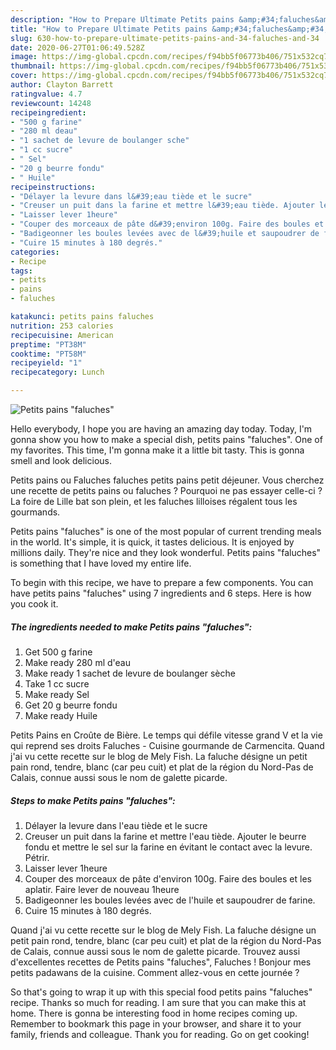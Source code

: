 ```yaml
---
description: "How to Prepare Ultimate Petits pains &amp;#34;faluches&amp;#34;"
title: "How to Prepare Ultimate Petits pains &amp;#34;faluches&amp;#34;"
slug: 630-how-to-prepare-ultimate-petits-pains-and-34-faluches-and-34
date: 2020-06-27T01:06:49.528Z
image: https://img-global.cpcdn.com/recipes/f94bb5f06773b406/751x532cq70/petits-pains-faluches-photo-principale-de-la-recette.jpg
thumbnail: https://img-global.cpcdn.com/recipes/f94bb5f06773b406/751x532cq70/petits-pains-faluches-photo-principale-de-la-recette.jpg
cover: https://img-global.cpcdn.com/recipes/f94bb5f06773b406/751x532cq70/petits-pains-faluches-photo-principale-de-la-recette.jpg
author: Clayton Barrett
ratingvalue: 4.7
reviewcount: 14248
recipeingredient:
- "500 g farine"
- "280 ml deau"
- "1 sachet de levure de boulanger sche"
- "1 cc sucre"
- " Sel"
- "20 g beurre fondu"
- " Huile"
recipeinstructions:
- "Délayer la levure dans l&#39;eau tiède et le sucre"
- "Creuser un puit dans la farine et mettre l&#39;eau tiède. Ajouter le beurre fondu et mettre le sel sur la farine en évitant le contact avec la levure. Pétrir."
- "Laisser lever 1heure"
- "Couper des morceaux de pâte d&#39;environ 100g. Faire des boules et les aplatir. Faire lever de nouveau 1heure"
- "Badigeonner les boules levées avec de l&#39;huile et saupoudrer de farine."
- "Cuire 15 minutes à 180 degrés."
categories:
- Recipe
tags:
- petits
- pains
- faluches

katakunci: petits pains faluches 
nutrition: 253 calories
recipecuisine: American
preptime: "PT38M"
cooktime: "PT58M"
recipeyield: "1"
recipecategory: Lunch

---
```



![Petits pains &#34;faluches&#34;](https://img-global.cpcdn.com/recipes/f94bb5f06773b406/751x532cq70/petits-pains-faluches-photo-principale-de-la-recette.jpg)

Hello everybody, I hope you are having an amazing day today. Today, I'm gonna show you how to make a special dish, petits pains &#34;faluches&#34;. One of my favorites. This time, I'm gonna make it a little bit tasty. This is gonna smell and look delicious.

Petits pains ou Faluches faluches petits pains petit déjeuner. Vous cherchez une recette de petits pains ou faluches ? Pourquoi ne pas essayer celle-ci ? La foire de Lille bat son plein, et les faluches lilloises régalent tous les gourmands.

Petits pains &#34;faluches&#34; is one of the most popular of current trending meals in the world. It's simple, it is quick, it tastes delicious. It is enjoyed by millions daily. They're nice and they look wonderful. Petits pains &#34;faluches&#34; is something that I have loved my entire life.


To begin with this recipe, we have to prepare a few components. You can have petits pains &#34;faluches&#34; using 7 ingredients and 6 steps. Here is how you cook it.

<!--inarticleads1-->

##### The ingredients needed to make Petits pains &#34;faluches&#34;:

1. Get 500 g farine
1. Make ready 280 ml d&#39;eau
1. Make ready 1 sachet de levure de boulanger sèche
1. Take 1 cc sucre
1. Make ready  Sel
1. Get 20 g beurre fondu
1. Make ready  Huile


Petits Pains en Croûte de Bière. Le temps qui défile vitesse grand V et la vie qui reprend ses droits Faluches - Cuisine gourmande de Carmencita. Quand j&#39;ai vu cette recette sur le blog de Mely Fish. La faluche désigne un petit pain rond, tendre, blanc (car peu cuit) et plat de la région du Nord-Pas de Calais, connue aussi sous le nom de galette picarde. 

<!--inarticleads2-->

##### Steps to make Petits pains &#34;faluches&#34;:

1. Délayer la levure dans l&#39;eau tiède et le sucre
1. Creuser un puit dans la farine et mettre l&#39;eau tiède. Ajouter le beurre fondu et mettre le sel sur la farine en évitant le contact avec la levure. Pétrir.
1. Laisser lever 1heure
1. Couper des morceaux de pâte d&#39;environ 100g. Faire des boules et les aplatir. Faire lever de nouveau 1heure
1. Badigeonner les boules levées avec de l&#39;huile et saupoudrer de farine.
1. Cuire 15 minutes à 180 degrés.


Quand j&#39;ai vu cette recette sur le blog de Mely Fish. La faluche désigne un petit pain rond, tendre, blanc (car peu cuit) et plat de la région du Nord-Pas de Calais, connue aussi sous le nom de galette picarde. Trouvez aussi d&#39;excellentes recettes de Petits pains &#34;faluches&#34;, Faluches ! Bonjour mes petits padawans de la cuisine. Comment allez-vous en cette journée ? 

So that's going to wrap it up with this special food petits pains &#34;faluches&#34; recipe. Thanks so much for reading. I am sure that you can make this at home. There is gonna be interesting food in home recipes coming up. Remember to bookmark this page in your browser, and share it to your family, friends and colleague. Thank you for reading. Go on get cooking!
